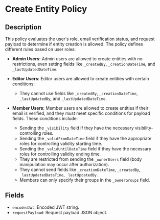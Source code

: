 # Create Entity Policy

## Description

This policy evaluates the user's role, email verification status, and request payload to determine if entity creation is allowed. The policy defines different rules based on user roles:

- **Admin Users:** Admin users are allowed to create entities with no restrictions, even setting fields like `_createdBy`, `_creationDateTime`, and `_lastUpdatedDateTime`.

- **Editor Users:** Editor users are allowed to create entities with certain conditions:
    - They cannot use fields like `_createdBy`, `_creationDateTime`, `_lastUpdatedBy`, and `_lastUpdatedDateTime`.

- **Member Users:** Member users are allowed to create entities if their email is verified, and they must meet specific conditions for payload fields. These conditions include:
    - Sending the `_visibility` field if they have the necessary visibility-controlling roles.
    - Sending the `_validFromDateTime` field if they have the appropriate roles for controlling validity starting time.
    - Sending the `_validUntilDateTime` field if they have the necessary roles for controlling validity ending time.
    - They are restricted from sending the `_ownerUsers` field (body manipulation may occur after authorization).
    - They cannot send fields like `_creationDateTime`, `_createdBy`, `_lastUpdatedDateTime`, `_lastUpdatedBy`.
    - Members can only specify their groups in the `_ownerGroups` field.

## Fields

- `encodedJwt`: Encoded JWT string.
- `requestPayload`: Request payload JSON object.
